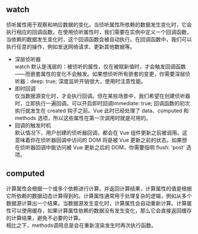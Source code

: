 ## watch
侦听属性用于观察和响应数据的变化。当侦听属性所依赖的数据发生变化时，它会执行相应的回调函数。在使用侦听属性时，我们需要在实例中定义一个回调函数，当依赖的数据发生变化时，这个回调函数会被自动执行。在回调函数中，我们可以执行任意的操作，例如发送网络请求、更新其他数据等。
* 深层侦听器  
watch 默认是浅层的：被侦听的属性，仅在被赋新值时，才会触发回调函数——而嵌套属性的变化不会触发。如果想侦听所有嵌套的变更，你需要深层侦听器：deep: true; 深度监听开销很大，使用时注意性能。
* 即时回调  
仅当数据源变化时，才会执行回调。但在某些场景中，我们希望在创建侦听器时，立即执行一遍回调。可以开启即时回调immediate: true; 回调函数的初次执行就发生在 created 钩子之前。Vue 此时已经处理了 data、computed 和 methods 选项，所以这些属性在第一次调用时就是可用的。
* 回调的触发时机  
默认情况下，用户创建的侦听器回调，都会在 Vue 组件更新之前被调用。这意味着你在侦听器回调中访问的 DOM 将是被 Vue 更新之前的状态。如果想在侦听器回调中能访问被 Vue 更新之后的 DOM，你需要指明 flush: 'post' 选项。
## computed
计算属性会根据一个或多个依赖进行计算，并返回计算结果，计算属性的值是根据它所依赖的数据动态计算得到的。计算属性通常用于处理复杂的逻辑，例如从多个数据源计算出一个结果。当数据源发生变化时，计算属性会自动重新计算。计算属性可以使用缓存，如果计算属性依赖的数据没有发生变化，那么它会直接返回缓存的计算结果，避免不必要的计算。  
相比之下，methods调用总是会在重新渲染发生时再次执行函数。